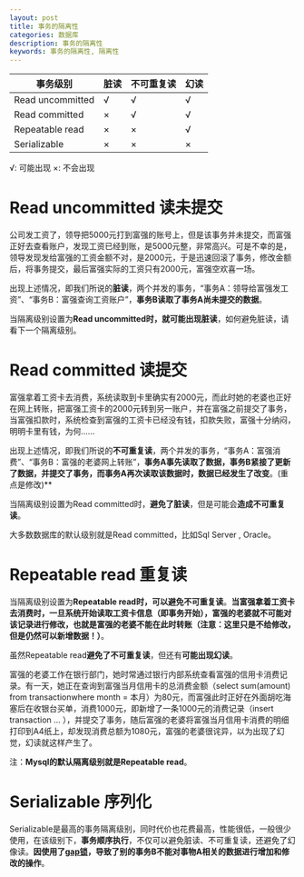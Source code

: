 ```yaml
---
layout: post
title: 事务的隔离性
categories: 数据库
description: 事务的隔离性
keywords: 事务的隔离性, 隔离性
---
```




| 事务级别 | 脏读 | 不可重复读 | 幻读 |
| ------- | :------ | :----- | :------ |
| Read uncommitted | √ | √ | √ |
| Read committed | × |√ | √ |
| Repeatable read | × | × | √ |
| Serializable | × | × | × |
√: 可能出现    ×: 不会出现


# Read uncommitted 读未提交

公司发工资了，领导把5000元打到富强的账号上，但是该事务并未提交，而富强正好去查看账户，发现工资已经到账，是5000元整，非常高兴。可是不幸的是，领导发现发给富强的工资金额不对，是2000元，于是迅速回滚了事务，修改金额后，将事务提交，最后富强实际的工资只有2000元，富强空欢喜一场。

出现上述情况，即我们所说的**脏读**，两个并发的事务，“事务A：领导给富强发工资”、“事务B：富强查询工资账户”，**事务B读取了事务A尚未提交的数据**。

当隔离级别设置为**Read uncommitted时，就可能出现脏读**，如何避免脏读，请看下一个隔离级别。


# Read committed 读提交

富强拿着工资卡去消费，系统读取到卡里确实有2000元，而此时她的老婆也正好在网上转账，把富强工资卡的2000元转到另一账户，并在富强之前提交了事务，当富强扣款时，系统检查到富强的工资卡已经没有钱，扣款失败，富强十分纳闷，明明卡里有钱，为何......

出现上述情况，即我们所说的**不可重复读**，两个并发的事务，“事务A：富强消费”、“事务B：富强的老婆网上转账”，**事务A事先读取了数据，事务B紧接了更新了数据，并提交了事务，而事务A再次读取该数据时，数据已经发生了改变**。(重点是修改)**

当隔离级别设置为Read committed时，**避免了脏读**，但是可能会**造成不可重复读**。

大多数数据库的默认级别就是Read committed，比如Sql Server , Oracle。


# Repeatable read 重复读

当隔离级别设置为**Repeatable read时，可以避免不可重复读**。**当富强拿着工资卡去消费时，一旦系统开始读取工资卡信息（即事务开始），富强的老婆就不可能对该记录进行修改，也就是富强的老婆不能在此时转账（注意：这里只是不给修改，但是仍然可以新增数据！）**。

虽然Repeatable read**避免了不可重复读**，但还有**可能出现幻读**。

富强的老婆工作在银行部门，她时常通过银行内部系统查看富强的信用卡消费记录。有一天，她正在查询到富强当月信用卡的总消费金额（select sum(amount) from transactionwhere month = 本月）为80元，而富强此时正好在外面胡吃海塞后在收银台买单，消费1000元，即新增了一条1000元的消费记录（insert transaction ... ），并提交了事务，随后富强的老婆将富强当月信用卡消费的明细打印到A4纸上，却发现消费总额为1080元，富强的老婆很诧异，以为出现了幻觉，幻读就这样产生了。

注：**Mysql的默认隔离级别就是Repeatable read**。


# Serializable 序列化

Serializable是最高的事务隔离级别，同时代价也花费最高，性能很低，一般很少使用，在该级别下，**事务顺序执行**，不仅可以避免脏读、不可重复读，还避免了幻像读。**因使用了[gap锁](http://www.cnblogs.com/hellopretty/p/5020093.html)，导致了别的事务B不能对事物A相关的数据进行增加和修改的操作**。
 


